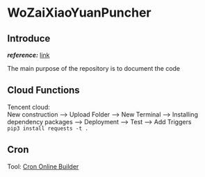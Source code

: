 # WoZaiXiaoYuanPuncher
## Introduce
___reference:___     [link](https://github.com/zimin9/WoZaiXiaoYuanPuncher)  

The main purpose of the repository is to document the code

## Cloud Functions
Tencent cloud:  
New construction --> Upload Folder --> New Terminal --> Installing dependency packages --> Deployment --> Test --> Add Triggers  
`pip3 install requests -t .`

## Cron 
Tool: [Cron Online Builder](https://cron.qqe2.com/)
